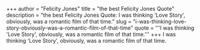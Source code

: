 +++
author = "Felicity Jones"
title = "the best Felicity Jones Quote"
description = "the best Felicity Jones Quote: I was thinking 'Love Story', obviously, was a romantic film of that time."
slug = "i-was-thinking-love-story-obviously-was-a-romantic-film-of-that-time"
quote = '''I was thinking 'Love Story', obviously, was a romantic film of that time.'''
+++
I was thinking 'Love Story', obviously, was a romantic film of that time.
